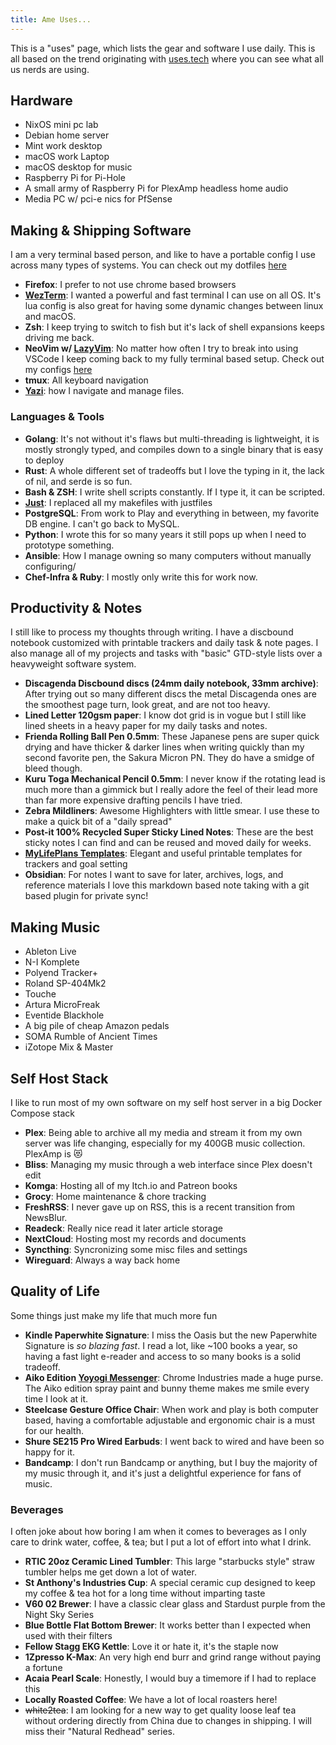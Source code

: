 ```yaml
---
title: Ame Uses...
---
```

This is a "uses" page, which lists the gear and software I use daily.
This is all based on the trend originating with [uses.tech](https://uses.tech/) where you can see what all us nerds are using.

## Hardware

- NixOS mini pc lab
- Debian home server
- Mint work desktop
- macOS work Laptop
- macOS desktop for music
- Raspberry Pi for Pi-Hole
- A small army of Raspberry Pi for PlexAmp headless home audio
- Media PC w/ pci-e nics for PfSense

## Making & Shipping Software

I am a very terminal based person, and like to have a portable config I use across many types of systems. You can check out my dotfiles [here](https://github.com/onlyhavecans/dotfiles)

- **Firefox**: I prefer to not use chrome based browsers
- [**WezTerm**](https://wezterm.org/index.html): I wanted a powerful and fast terminal I can use on all OS. It's lua config is also great for having some dynamic changes between linux and macOS.
- **Zsh**: I keep trying to switch to fish but it's lack of shell expansions keeps driving me back.
- **NeoVim w/ [LazyVim](https://www.lazyvim.org/)**: No matter how often I try to break into using VSCode I keep coming back to my fully terminal based setup. Check out my configs [here](https://github.com/onlyhavecans/neovim)
- **tmux**: All keyboard navigation
- **[Yazi](https://yazi-rs.github.io/)**: how I navigate and manage files.

### Languages & Tools

- **Golang**: It's not without it's flaws but multi-threading is lightweight, it is mostly strongly typed, and compiles down to a single binary that is easy to deploy
- **Rust**: A whole different set of tradeoffs but I love the typing in it, the lack of nil, and serde is so fun.
- **Bash & ZSH**: I write shell scripts constantly. If I type it, it can be scripted.
- [**Just**](https://just.systems/): I replaced all my makefiles with justfiles
- **PostgreSQL**: From work to Play and everything in between, my favorite DB engine. I can't go back to MySQL.
- **Python**: I wrote this for so many years it still pops up when I need to prototype something.
- **Ansible**: How I manage owning so many computers without manually configuring/
- **Chef-Infra & Ruby**: I mostly only write this for work now.

## Productivity & Notes

I still like to process my thoughts through writing. I have a discbound notebook customized with printable trackers and daily task & note pages. I also manage all of my projects and tasks with "basic" GTD-style lists over a heavyweight software system.

- **Discagenda Discbound discs (24mm daily notebook, 33mm archive)**: After trying out so many different discs the metal Discagenda ones are the smoothest page turn, look great, and are not too heavy.
- **Lined Letter 120gsm paper**: I know dot grid is in vogue but I still like lined sheets in a heavy paper for my daily tasks and notes.
- **Frienda Rolling Ball Pen 0.5mm**: These Japanese pens are super quick drying and have thicker & darker lines when writing quickly than my second favorite pen, the Sakura Micron PN. They do have a smidge of bleed though.
- **Kuru Toga Mechanical Pencil 0.5mm**: I never know if the rotating lead is much more than a gimmick but I really adore the feel of their lead more than far more expensive drafting pencils I have tried.
- **Zebra Mildliners**: Awesome Highlighters with little smear. I use these to make a quick bit of a "daily spread"
- **Post-it 100% Recycled Super Sticky Lined Notes**: These are the best sticky notes I can find and can be reused and moved daily for weeks.
- **[MyLifePlans Templates](https://www.etsy.com/shop/MyLifePlans)**: Elegant and useful printable templates for trackers and goal setting
- **Obsidian**: For notes I want to save for later, archives, logs, and reference materials I love this markdown based note taking with a git based plugin for private sync!

## Making Music

- Ableton Live
- N-I Komplete
- Polyend Tracker+
- Roland SP-404Mk2
- Touche
- Artura MicroFreak
- Eventide Blackhole
- A big pile of cheap Amazon pedals
- SOMA Rumble of Ancient Times
- iZotope Mix & Master

## Self Host Stack

I like to run most of my own software on my self host server in a big Docker Compose stack

- **Plex**: Being able to archive all my media and stream it from my own server was life changing, especially for my 400GB music collection. PlexAmp is 😻
- **Bliss**: Managing my music through a web interface since Plex doesn't edit
- **Komga**: Hosting all of my Itch.io and Patreon books
- **Grocy**: Home maintenance & chore tracking
- **FreshRSS**: I never gave up on RSS, this is a recent transition from NewsBlur.
- **Readeck**: Really nice read it later article storage
- **NextCloud**: Hosting most my records and documents
- **Syncthing**: Syncronizing some misc files and settings
- **Wireguard**: Always a way back home

## Quality of Life

Some things just make my life that much more fun

- **Kindle Paperwhite Signature**: I miss the Oasis but the new Paperwhite Signature is _so blazing fast_. I read a lot, like ~100 books a year, so having a fast light e-reader and access to so many books is a solid tradeoff.
- **Aiko Edition [Yoyogi Messenger](https://chromeindustries.com/products/yoyogi-messenger)**: Chrome Industries made a huge purse. The Aiko edition spray paint and bunny theme makes me smile every time I look at it.
- **Steelcase Gesture Office Chair**: When work and play is both computer based, having a comfortable adjustable and ergonomic chair is a must for our health.
- **Shure SE215 Pro Wired Earbuds**: I went back to wired and have been so happy for it.
- **Bandcamp**: I don't run Bandcamp or anything, but I buy the majority of my music through it, and it's just a delightful experience for fans of music.

### Beverages

I often joke about how boring I am when it comes to beverages as I only care to drink water, coffee, & tea; but I put a lot of effort into what I drink.

- **RTIC 20oz Ceramic Lined Tumbler**: This large "starbucks style" straw tumbler helps me get down a lot of water.
- **St Anthony's Industries Cup**: A special ceramic cup designed to keep my coffee & tea hot for a long time without imparting taste
- **V60 02 Brewer**: I have a classic clear glass and Stardust purple from the Night Sky Series
- **Blue Bottle Flat Bottom Brewer**: It works better than I expected when used with their filters
- **Fellow Stagg EKG Kettle**: Love it or hate it, it's the staple now
- **1Zpresso K-Max**: An very high end burr and grind range without paying a fortune
- **Acaia Pearl Scale**: Honestly, I would buy a timemore if I had to replace this
- **Locally Roasted Coffee**: We have a lot of local roasters here!
- ~~white2tea~~: I am looking for a new way to get quality loose leaf tea without ordering directly from China due to changes in shipping. I will miss their "Natural Redhead" series.
